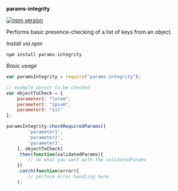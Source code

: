**params-integrity**

[![npm version](https://badge.fury.io/js/params-integrity.svg)](http://badge.fury.io/js/params-integrity)

Performs basic presence-checking of a list of keys from an object.

*Install via npm*
```
npm install params-integrity
```


*Basic usage*

```javascript
var paramsIntegrity = require("params-integrity");

// example object to be checked
var objectToCheck = {
    parameter1: "lorem",
    parameter2: "ipsum",
    parameter3: "sit"
};

paramsIntegrity.checkRequiredParams([
        'parameter1',
        'parameter2',
        'parameter3',
    ], objectToCheck)
    .then(function(validatedParams){
        // do what you want with the validatedParams
    })
    .catch(function(error){
        // perform error handling here
    );
```
